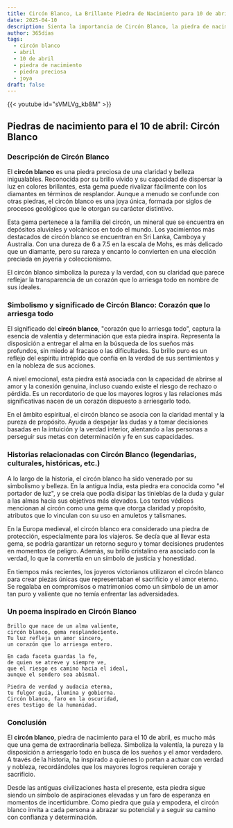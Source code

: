 ```yaml
---
title: Circón Blanco, La Brillante Piedra de Nacimiento para 10 de abril
date: 2025-04-10
description: Sienta la importancia de Circón Blanco, la piedra de nacimiento de 10 de abril que simboliza Corazón que lo arriesga todo. Deje que su belleza y significado iluminen su día.
author: 365días
tags:
  - circón blanco
  - abril
  - 10 de abril
  - piedra de nacimiento
  - piedra preciosa
  - joya
draft: false
---
```


{{< youtube id="sVMLVg_kb8M" >}}

## Piedras de nacimiento para el 10 de abril: Circón Blanco

### Descripción de Circón Blanco

El **circón blanco** es una piedra preciosa de una claridad y belleza inigualables. Reconocida por su brillo vívido y su capacidad de dispersar la luz en colores brillantes, esta gema puede rivalizar fácilmente con los diamantes en términos de resplandor. Aunque a menudo se confunde con otras piedras, el circón blanco es una joya única, formada por siglos de procesos geológicos que le otorgan su carácter distintivo.

Esta gema pertenece a la familia del circón, un mineral que se encuentra en depósitos aluviales y volcánicos en todo el mundo. Los yacimientos más destacados de circón blanco se encuentran en Sri Lanka, Camboya y Australia. Con una dureza de 6 a 7.5 en la escala de Mohs, es más delicado que un diamante, pero su rareza y encanto lo convierten en una elección preciada en joyería y coleccionismo.

El circón blanco simboliza la pureza y la verdad, con su claridad que parece reflejar la transparencia de un corazón que lo arriesga todo en nombre de sus ideales.

### Simbolismo y significado de Circón Blanco: Corazón que lo arriesga todo

El significado del **circón blanco**, "corazón que lo arriesga todo", captura la esencia de valentía y determinación que esta piedra inspira. Representa la disposición a entregar el alma en la búsqueda de los sueños más profundos, sin miedo al fracaso o las dificultades. Su brillo puro es un reflejo del espíritu intrépido que confía en la verdad de sus sentimientos y en la nobleza de sus acciones.

A nivel emocional, esta piedra está asociada con la capacidad de abrirse al amor y la conexión genuina, incluso cuando existe el riesgo de rechazo o pérdida. Es un recordatorio de que los mayores logros y las relaciones más significativas nacen de un corazón dispuesto a arriesgarlo todo.

En el ámbito espiritual, el circón blanco se asocia con la claridad mental y la pureza de propósito. Ayuda a despejar las dudas y a tomar decisiones basadas en la intuición y la verdad interior, alentando a las personas a perseguir sus metas con determinación y fe en sus capacidades.

### Historias relacionadas con Circón Blanco (legendarias, culturales, históricas, etc.)

A lo largo de la historia, el circón blanco ha sido venerado por su simbolismo y belleza. En la antigua India, esta piedra era conocida como "el portador de luz", y se creía que podía disipar las tinieblas de la duda y guiar a las almas hacia sus objetivos más elevados. Los textos védicos mencionan al circón como una gema que otorga claridad y propósito, atributos que lo vinculan con su uso en amuletos y talismanes.

En la Europa medieval, el circón blanco era considerado una piedra de protección, especialmente para los viajeros. Se decía que al llevar esta gema, se podría garantizar un retorno seguro y tomar decisiones prudentes en momentos de peligro. Además, su brillo cristalino era asociado con la verdad, lo que la convertía en un símbolo de justicia y honestidad.

En tiempos más recientes, los joyeros victorianos utilizaron el circón blanco para crear piezas únicas que representaban el sacrificio y el amor eterno. Se regalaba en compromisos o matrimonios como un símbolo de un amor tan puro y valiente que no temía enfrentar las adversidades.

### Un poema inspirado en Circón Blanco

```
Brillo que nace de un alma valiente,  
circón blanco, gema resplandeciente.  
Tu luz refleja un amor sincero,  
un corazón que lo arriesga entero.  

En cada faceta guardas la fe,  
de quien se atreve y siempre ve,  
que el riesgo es camino hacia el ideal,  
aunque el sendero sea abismal.  

Piedra de verdad y audacia eterna,  
tu fulgor guía, ilumina y gobierna.  
Circón blanco, faro en la oscuridad,  
eres testigo de la humanidad.
```

### Conclusión

El **circón blanco**, piedra de nacimiento para el 10 de abril, es mucho más que una gema de extraordinaria belleza. Simboliza la valentía, la pureza y la disposición a arriesgarlo todo en busca de los sueños y el amor verdadero. A través de la historia, ha inspirado a quienes lo portan a actuar con verdad y nobleza, recordándoles que los mayores logros requieren coraje y sacrificio.

Desde las antiguas civilizaciones hasta el presente, esta piedra sigue siendo un símbolo de aspiraciones elevadas y un faro de esperanza en momentos de incertidumbre. Como piedra que guía y empodera, el circón blanco invita a cada persona a abrazar su potencial y a seguir su camino con confianza y determinación.